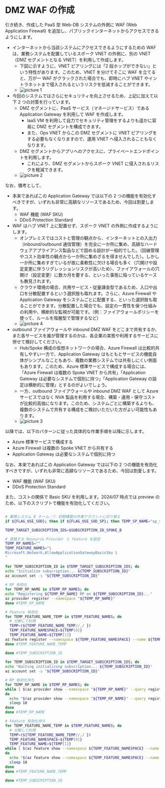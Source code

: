 # DMZ WAF の作成

引き続き、作成した PaaS 型 Web-DB システムの外側に WAF (Web Application Firewall) を追加し、パブリックインターネットからアクセスできるようにします。

- インターネットから当該システムにアクセスできるようにするための WAF は、業務システムを配置しているスポーク VNET の外側に、別の VNET （DMZ セグメントとなる VNET）を利用して作成します。
  - 下図に示すように、VNET ピアリングには「2 段ホップができない」という特性があります。このため、VNET を分けてそこに WAF を立てると、万が一 WAF がクラックされた場合でも、即時にハブ VNET やイントラネットまで侵入されるというリスクを低減することができます。
  - ![picture 1](./images/c5a6767689e403088ef5d1b860c463cf15999bd627ef51baf632cb262a015282.png)  
- 今回のシステムではさらにセキュリティを向上させるため、上記に加えて以下 2 つの対策を行っています。
  - DMZ セグメントに、PaaS サービス（マネージドサービス）である Application Gateway を利用して WAF を作成します。
    - IaaS VM を利用して自力でセキュリティ管理をするよりも遥かに容易に DMZ セグメントを構成できます。
    - また、Ops VNET からこの DMZ セグメントに VNET ピアリングをする必要もなくなりますので、運用 VNET へ侵入されることもなくなります。
  - DMZ セグメントからアプリへのアクセスに、プライベートエンドポイントを利用します。
    - これにより、DMZ セグメントからスポーク VNET に侵入されるリスクを軽減できます。
  - ![picture 2](./images/13c2a1dd82d5258d7dce4933e0237c550066494f90d91780a4f0b767329de4d4.png)  

なお、備考として、

- 本来であればこの Application Gateway では以下の 2 つの機能を有効化すべきですが、いずれも非常に高額なリソースであるため、今回は割愛します。
  - WAF 機能 (WAF SKU)
  - DDoS Protection Standard
- WAF はハブ VNET 上に配置せず、スポーク VNET の外側に作成するようにします。
  - オンプレミスではコストと管理の観点から、インターネットとの入出力（inbound/outbound 通信管理）を完全に一か所に集め、高額なハードウェアアプライアンス製品などで固める設計が一般的でした。（回線管理やコスト効率性の観点から一か所に集めざるを得ませんでした）。しかし一か所に集めすぎているが故に柔軟性に欠ける場合も多く（穴開けや設定変更に伴うリグレッションリスクが高いため）、ファイアウォールの穴開け（設定変更）に数カ月を要する、といった事態に陥っているケースも散見されます。
  - クラウド環境の場合、共用サービス・従量課金型であるため、入口や出口を分散配置するという選択肢も取れます。さらに、Azure Firewall や Application Gateway をシステムごとに配置する、といった選択肢も取ることができます。分散配置した場合でも、設定の一貫性を保つ仕組みの利用や、横断的な監視が可能です。（例：ファイアウォールポリシーを使って、ルールを階層型で管理するなど）
  - ![picture 4](./images/42124ab35dbd232009ec6d610f506f6ab9405a9e220ee398dab2b5f960ece513.png)  
- outbound ファイアウォールや inbound DMZ WAF をどこまで共有するか、また各サービスを誰が管理するのかは、各企業の実態や利用するサービスに併せて検討してください。
  - Hub/Spoke 構成の仮想ネットワークの場合、Azure Firewall は比較的共有しやすい一方で、Application Gateway はもともとサービスの機能自体がシンプルなこともあり、複数の業務システムでは共有しにくい側面もあります。このため、Azure 標準サービスで構成する場合には、「Azure Firewall は複数の Spoke VNET から共有」「Application Gateway は必要なシステムで個別に持つ」「Application Gateway の設定は横断的に管理」とするのがよいでしょう。
  - 一方、outbound ファイアウォールや inbound DMZ WAF として Azure サービスではなく NVA 製品を利用する場合、構築・運用・保守コストが比較的高価になります。このため、システムごとに構築するよりも、複数のシステムで共有する構成をご検討いただいた方がよい可能性もあります。
  - ![picture 3](./images/12d0ba6f7f711b153dbc47041cc87364f085cec6e30b76e9cc8be0d250603a81.png)  

以降では、以下のパターンに従った具体的な作業手順を以降に示します。

- Azure 標準サービスで構成する
- Azure Firewall は複数の Spoke VNET から共有する
- Application Gateway は必要なシステムで個別に持つ

なお、本来であればこの Application Gateway では以下の 2 つの機能を有効化すべきですが、いずれも非常に高額なリソースであるため、今回は割愛します。

- WAF 機能 (WAF SKU)
- DDoS Protection Standard

また、コストの関係で Basic SKU を利用します。2024/07 時点では preview のため、以下のスクリプトで機能を有効化してください。

```bash

# 業務システム B チーム／① 初期構築の作業アカウントに切り替え
if ${FLAG_USE_SOD}; then if ${FLAG_USE_SOD_SP}; then TEMP_SP_NAME="sp_spokeb_dev"; az login --service-principal --username ${SP_APP_IDS[${TEMP_SP_NAME}]} --password '${SP_PWDS[${TEMP_SP_NAME}]}' --tenant ${PRIMARY_DOMAIN_NAME} --allow-no-subscriptions; else az account clear; az login -u "user_spokeb_dev@${PRIMARY_DOMAIN_NAME}" -p "${ADMIN_PASSWORD}"; fi; fi

TEMP_TARGET_SUBSCRIPTION_IDS=$SUBSCRIPTION_ID_SPOKE_B

# 登録する Resource Provider と feature を設定
TEMP_RP_NAMES=""
TEMP_FEATURE_NAMES="\
Microsoft.Network,AllowApplicationGatewayBasicSku \
"
 
for TEMP_SUBSCRIPTION_ID in $TEMP_TARGET_SUBSCRIPTION_IDS; do
echo "Initialize subscription... ${TEMP_SUBSCRIPTION_ID}"
az account set -s "${TEMP_SUBSCRIPTION_ID}"
 
# RP 有効化
for TEMP_RP_NAME in $TEMP_RP_NAMES; do
echo "Registering ${TEMP_RP_NAME} RP on ${TEMP_SUBSCRIPTION_ID}..."
az provider register --namespace "${TEMP_RP_NAME}"
done #TEMP_RP_NAME

# Feature 有効化
for TEMP_FEATURE_NAME_TEMP in $TEMP_FEATURE_NAMES; do
  # 分解して利用
  TEMP=(${TEMP_FEATURE_NAME_TEMP//,/ })
  TEMP_FEATURE_NAMESPACE=${TEMP[0]}
  TEMP_FEATURE_NAME=${TEMP[1]}
az feature register --namespace ${TEMP_FEATURE_NAMESPACE} --name ${TEMP_FEATURE_NAME}
done #TEMP_FEATURE_NAME_TEMP

done #TEMP_SUBSCRIPTION_ID
 
for TEMP_SUBSCRIPTION_ID in $TEMP_TARGET_SUBSCRIPTION_IDS; do
echo "Waiting initializing subscription... ${TEMP_SUBSCRIPTION_ID}"
az account set -s "${TEMP_SUBSCRIPTION_ID}"

# RP 有効化待ち
for TEMP_RP_NAME in $TEMP_RP_NAMES; do
while [ $(az provider show --namespace "${TEMP_RP_NAME}" --query registrationState -o tsv) != "Registered" ]
do
  echo "$(az provider show --namespace "${TEMP_RP_NAME}" --query registrationState -o tsv) on ${TEMP_SUBSCRIPTION_ID} ${TEMP_RP_NAME}..."
  sleep 10
done
done #TEMP_RP_NAME

# Feature 有効化待ち
for TEMP_FEATURE_NAME_TEMP in $TEMP_FEATURE_NAMES; do
  # 分解して利用
  TEMP=(${TEMP_FEATURE_NAME_TEMP//,/ })
  TEMP_FEATURE_NAMESPACE=${TEMP[0]}
  TEMP_FEATURE_NAME=${TEMP[1]}
while [ $(az feature show --namespace ${TEMP_FEATURE_NAMESPACE} --name ${TEMP_FEATURE_NAME} --query properties.state -o tsv) != "Registered" ]
do
  echo "$(az feature show --namespace ${TEMP_FEATURE_NAMESPACE} --name ${TEMP_FEATURE_NAME} --query properties.state -o tsv) ${TEMP_FEATURE_NAMESPACE}/${TEMP_FEATURE_NAME} ..."
  sleep 10
done
done #TEMP_FEATURE_NAME_TEMP

done #TEMP_SUBSCRIPTION_ID

```
